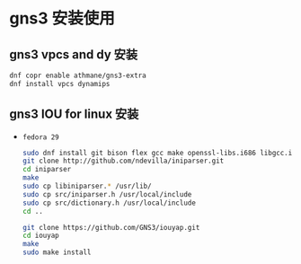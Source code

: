 # gns3 安装使用

## gns3 vpcs and dy 安装

```sh
dnf copr enable athmane/gns3-extra
dnf install vpcs dynamips
```

## gns3 IOU for linux 安装

* `fedora 29`

    ```sh
    sudo dnf install git bison flex gcc make openssl-libs.i686 libgcc.i686
    git clone http://github.com/ndevilla/iniparser.git
    cd iniparser
    make
    sudo cp libiniparser.* /usr/lib/
    sudo cp src/iniparser.h /usr/local/include
    sudo cp src/dictionary.h /usr/local/include
    cd ..

    git clone https://github.com/GNS3/iouyap.git
    cd iouyap
    make
    sudo make install
    ```